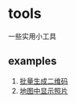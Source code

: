 # tools
一些实用小工具

## examples
1. [批量生成二维码](https://mjixiang.github.io/tools/dist/index.html/#/qrcode)
2. [地图中显示照片](https://mjixiang.github.io/tools/dist/index.html/#/exif)
